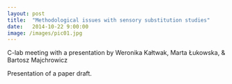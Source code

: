 ```yaml
---
layout: post
title:  "Methodological issues with sensory substitution studies"
date:   2014-10-22 9:00:00
image: /images/pic01.jpg
---
```


C-lab meeting with a presentation by Weronika Kałtwak, Marta Łukowska, & Bartosz Majchrowicz

Presentation of a paper draft.
